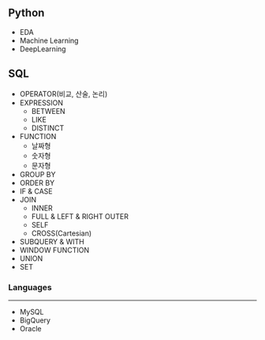 ## Python
- EDA
- Machine Learning
- DeepLearning

## SQL
- OPERATOR(비교, 산술, 논리)
- EXPRESSION
  - BETWEEN
  - LIKE
  - DISTINCT
- FUNCTION
  - 날짜형
  - 숫자형
  - 문자형
- GROUP BY
- ORDER BY
- IF & CASE
- JOIN
  - INNER
  - FULL & LEFT & RIGHT OUTER
  - SELF
  - CROSS(Cartesian)
- SUBQUERY & WITH
- WINDOW FUNCTION
- UNION
- SET

### Languages
---
- MySQL
- BigQuery
- Oracle